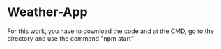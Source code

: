# Weather-App
For this work, you have to download the code and at the CMD, go to the directory and use the command "npm start"
